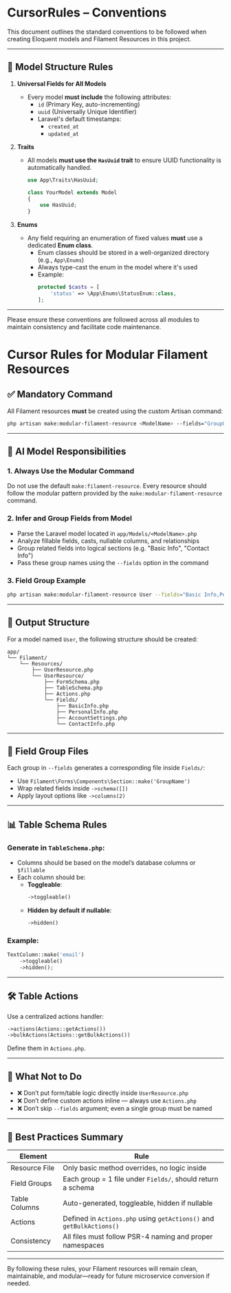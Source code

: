 # CursorRules –  Conventions

This document outlines the standard conventions to be followed when creating Eloquent models and Filament Resources in this project.

---

## 🧱 Model Structure Rules

1. **Universal Fields for All Models**
   - Every model **must include** the following attributes:
     - `id` (Primary Key, auto-incrementing)
     - `uuid` (Universally Unique Identifier)
     - Laravel's default timestamps:
       - `created_at`
       - `updated_at`

2. **Traits**
   - All models **must use the `HasUuid` trait** to ensure UUID functionality is automatically handled.
     ```php
     use App\Traits\HasUuid;

     class YourModel extends Model
     {
         use HasUuid;
     }
     ```

3. **Enums**
   - Any field requiring an enumeration of fixed values **must** use a dedicated **Enum class**.
     - Enum classes should be stored in a well-organized directory (e.g., `App\Enums`)
     - Always type-cast the enum in the model where it's used
     - Example:
       ```php
       protected $casts = [
           'status' => \App\Enums\StatusEnum::class,
       ];
       ```

---

Please ensure these conventions are followed across all modules to maintain consistency and facilitate code maintenance.

# Cursor Rules for Modular Filament Resources

## ✅ Mandatory Command

All Filament resources **must** be created using the custom Artisan command:

```bash
php artisan make:modular-filament-resource <ModelName> --fields="GroupOne,GroupTwo,GroupThree" [--generate] [--model] [--migration] ...
```

---

## 🧠 AI Model Responsibilities

### 1. **Always Use the Modular Command**
Do not use the default `make:filament-resource`. Every resource should follow the modular pattern provided by the `make:modular-filament-resource` command.

### 2. **Infer and Group Fields from Model**
- Parse the Laravel model located in `app/Models/<ModelName>.php`
- Analyze fillable fields, casts, nullable columns, and relationships
- Group related fields into logical sections (e.g. "Basic Info", "Contact Info")
- Pass these group names using the `--fields` option in the command

### 3. **Field Group Example**

```bash
php artisan make:modular-filament-resource User --fields="Basic Info,Personal Info,Account Settings,Contact Info"
```

---

## 📁 Output Structure

For a model named `User`, the following structure should be created:

```
app/
└── Filament/
    └── Resources/
        ├── UserResource.php
        └── UserResource/
            ├── FormSchema.php
            ├── TableSchema.php
            ├── Actions.php
            └── Fields/
                ├── BasicInfo.php
                ├── PersonalInfo.php
                ├── AccountSettings.php
                └── ContactInfo.php
```

---

## 🧩 Field Group Files

Each group in `--fields` generates a corresponding file inside `Fields/`:

- Use `Filament\Forms\Components\Section::make('GroupName')`
- Wrap related fields inside `->schema([])`
- Apply layout options like `->columns(2)`

---

## 📊 Table Schema Rules

### Generate in `TableSchema.php`:
- Columns should be based on the model’s database columns or `$fillable`
- Each column should be:
  - **Toggleable**:
    ```php
    ->toggleable()
    ```
  - **Hidden by default if nullable**:
    ```php
    ->hidden()
    ```

### Example:
```php
TextColumn::make('email')
    ->toggleable()
    ->hidden();
```

---

## 🛠 Table Actions

Use a centralized actions handler:

```php
->actions(Actions::getActions())
->bulkActions(Actions::getBulkActions())
```

Define them in `Actions.php`.

---

## 🚫 What Not to Do

- ❌ Don’t put form/table logic directly inside `UserResource.php`
- ❌ Don’t define custom actions inline — always use `Actions.php`
- ❌ Don’t skip `--fields` argument; even a single group must be named

---

## 📌 Best Practices Summary

| Element         | Rule                                                             |
|----------------|------------------------------------------------------------------|
| Resource File  | Only basic method overrides, no logic inside                     |
| Field Groups   | Each group = 1 file under `Fields/`, should return a schema      |
| Table Columns  | Auto-generated, toggleable, hidden if nullable                   |
| Actions        | Defined in `Actions.php` using `getActions()` and `getBulkActions()` |
| Consistency    | All files must follow PSR-4 naming and proper namespaces         |

---

By following these rules, your Filament resources will remain clean, maintainable, and modular—ready for future microservice conversion if needed.
